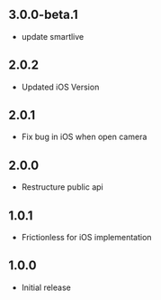 ## 3.0.0-beta.1
* update smartlive 
## 2.0.2
* Updated iOS Version
## 2.0.1
* Fix bug in iOS when open camera
## 2.0.0
* Restructure public api
## 1.0.1
* Frictionless for iOS implementation
## 1.0.0
* Initial release
